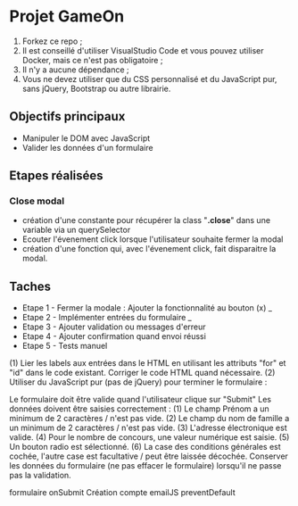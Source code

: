 # Projet GameOn
1. Forkez ce repo ;
2. Il est conseillé d'utiliser VisualStudio Code et vous pouvez utiliser Docker, mais ce n'est pas obligatoire ;
3. Il n'y a aucune dépendance ;
4. Vous ne devez utiliser que du CSS personnalisé et du JavaScript pur, sans jQuery, Bootstrap ou autre librairie.

## Objectifs principaux
- Manipuler le DOM avec JavaScript
- Valider les données d'un formulaire

## Etapes réalisées

### Close modal

- création d'une constante pour récupérer la class "**.close**" dans une variable via un querySelector
- Ecouter l'évenement click lorsque l'utilisateur souhaite fermer la modal
- création d'une fonction qui, avec l'évenement click, fait disparaitre la modal.

## Taches
- Etape 1 - Fermer la modale : Ajouter la fonctionnalité au bouton (x) _
- Etape 2 - Implémenter entrées du formulaire _
- Etape 3 - Ajouter validation ou messages d'erreur
- Etape 4 - Ajouter confirmation quand envoi réussi
- Etape 5 - Tests manuel



(1) Lier les labels aux entrées dans le HTML en utilisant les attributs "for" et "id" dans le code existant. Corriger le code HTML quand nécessaire.
(2) Utiliser du JavaScript pur (pas de jQuery) pour terminer le formulaire :

Le formulaire doit être valide quand l'utilisateur clique sur "Submit"
Les données doivent être saisies correctement :
(1) Le champ Prénom a un minimum de 2 caractères / n'est pas vide.
(2) Le champ du nom de famille a un minimum de 2 caractères / n'est pas vide.
(3) L'adresse électronique est valide.
(4) Pour le nombre de concours, une valeur numérique est saisie.
(5) Un bouton radio est sélectionné.
(6) La case des conditions générales est cochée, l'autre case est facultative / peut être laissée décochée.
Conserver les données du formulaire (ne pas effacer le formulaire) lorsqu'il ne passe pas la validation.

formulaire onSubmit
Création compte emailJS
preventDefault